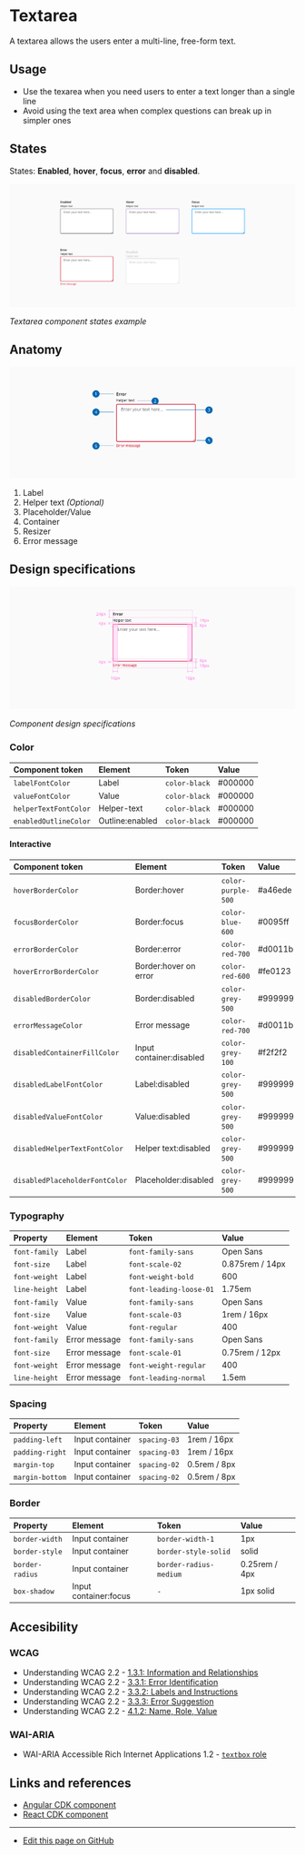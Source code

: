 # Textarea

A textarea allows the users enter a multi-line, free-form text.

## Usage

* Use the texarea when you need users to enter a text longer than a single line
* Avoid using the text area when complex questions can break up in simpler ones 
## States


States: **Enabled**, **hover**, **focus**, **error** and **disabled**.

![Textarea component states example](images/textarea_states.png)

_Textarea component states example_
## Anatomy


![Anatomy image](images/textarea_anatomy.png)

1. Label
2. Helper text _(Optional)_
3. Placeholder/Value
4. Container
5. Resizer
6. Error message


## Design specifications

![Component design specifications](images/textarea_specs.png)

_Component design specifications_

### Color

| Component token          | Element            | Token                   | Value             |
| :----------------------- | :----------------- | :---------------------- | :---------------- |
| `labelFontColor`         | Label              | `color-black`           | #000000           |
| `valueFontColor`         | Value              | `color-black`           | #000000           |
| `helperTextFontColor`    | Helper-text        | `color-black`           | #000000           |
| `enabledOutlineColor`    | Outline:enabled    | `color-black`           | #000000           |


#### Interactive

| Component token                 | Element                     | Token                   | Value           |
| :------------------------------ | :-------------------------- | :---------------------- | :-------------- |
| `hoverBorderColor`              | Border:hover                | `color-purple-500`      | #a46ede         |
| `focusBorderColor`              | Border:focus                | `color-blue-600`        | #0095ff         |
| `errorBorderColor`              | Border:error                | `color-red-700`         | #d0011b         |
| `hoverErrorBorderColor`         | Border:hover on error       | `color-red-600`         | #fe0123         |
| `disabledBorderColor`           | Border:disabled             | `color-grey-500`        | #999999         |
| `errorMessageColor`             | Error message               | `color-red-700`         | #d0011b         |
| `disabledContainerFillColor`    | Input container:disabled    | `color-grey-100`        | #f2f2f2         |
| `disabledLabelFontColor`        | Label:disabled              | `color-grey-500`        | #999999         |
| `disabledValueFontColor`        | Value:disabled              | `color-grey-500`        | #999999         |
| `disabledHelperTextFontColor`   | Helper text:disabled        | `color-grey-500`        | #999999         |
| `disabledPlaceholderFontColor`  | Placeholder:disabled        | `color-grey-500`        | #999999         |



### Typography

| Property        | Element        | Token                   | Value           |
| :-------------- | :------------- | :---------------------- | :-------------- |
| `font-family`   | Label          | `font-family-sans`      | Open Sans       |
| `font-size`     | Label          | `font-scale-02`         | 0.875rem / 14px |
| `font-weight`   | Label          | `font-weight-bold`      | 600             |
| `line-height`   | Label          | `font-leading-loose-01` | 1.75em          |
| `font-family`   | Value          | `font-family-sans`      | Open Sans       |
| `font-size`     | Value          | `font-scale-03`         | 1rem / 16px     |
| `font-weight`   | Value          | `font-regular`          | 400             |
| `font-family`   | Error message  | `font-family-sans`      | Open Sans       |
| `font-size`     | Error message  | `font-scale-01`         | 0.75rem / 12px  |
| `font-weight`   | Error message  | `font-weight-regular`   | 400             |
| `line-height`   | Error message  | `font-leading-normal`   | 1.5em           |


### Spacing


| Property        | Element         | Token             | Value           |
| :-------------- | :-------------- | :---------------- | :-------------- |
| `padding-left`  | Input container | `spacing-03`      | 1rem / 16px     |
| `padding-right` | Input container | `spacing-03`      | 1rem / 16px     |
| `margin-top`    | Input container | `spacing-02`      | 0.5rem / 8px    |
| `margin-bottom` | Input container | `spacing-02`      | 0.5rem / 8px    |

### Border

| Property        | Element               | Token                    | Value           |
| :-------------- | :-------------------- | :----------------------- | :-------------- |
| `border-width`  | Input container       | `border-width-1`         | 1px             |
| `border-style`  | Input container       | `border-style-solid`     | solid           |
| `border-radius` | Input container       | `border-radius-medium`   | 0.25rem / 4px   |
| `box-shadow`    | Input container:focus | `-`                      | 1px solid       |

## Accesibility

### WCAG 

* Understanding WCAG 2.2 - [1.3.1: Information and Relationships](https://www.w3.org/WAI/WCAG22/Understanding/info-and-relationships)
* Understanding WCAG 2.2 - [3.3.1: Error Identification](https://www.w3.org/WAI/WCAG22/Understanding/error-identification)
* Understanding WCAG 2.2 - [3.3.2: Labels and Instructions](https://www.w3.org/WAI/WCAG22/Understanding/labels-or-instructions) 
* Understanding WCAG 2.2 - [3.3.3: Error Suggestion](https://www.w3.org/WAI/WCAG22/Understanding/error-suggestion) 
* Understanding WCAG 2.2 - [4.1.2: Name, Role, Value](https://www.w3.org/WAI/WCAG22/Understanding/name-role-value) 

### WAI-ARIA

* WAI-ARIA Accessible Rich Internet Applications 1.2 - [`textbox` role](https://www.w3.org/TR/wai-aria-1.2/#textbox)


## Links and references



* [Angular CDK component](https://developer.dxc.com/tools/react/next/#/components/textarea)
* [React CDK component](https://developer.dxc.com/tools/angular/next/#/components/textarea)

____________________________________________________________

* [Edit this page on GitHub](url)

